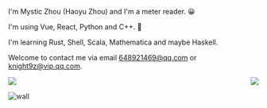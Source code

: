 I'm Mystic Zhou (Haoyu Zhou) and I'm a meter reader. 😀

I'm using Vue, React, Python and C++. 👋

I'm learning Rust, Shell, Scala, Mathematica and maybe Haskell.

Welcome to contact me via email 648921469@qq.com or knight9z@vip.qq.com.

<img src="https://github-stats.liuli.lol/api?username=zhouhaoyiu&theme=vue&show_icons=true&include_all_commits=true&count_private=true">
<img align="right" src="https://github-readme-stats.vercel.app/api/top-langs/?username=zhouhaoyiu&show_icons=true&theme=vue"/>

![wall](https://ssr-contributions-svg.vercel.app/_/zhouhaoyiu?chart=3dbar&weeks=40&theme=random&format=png&quality=0.5)
